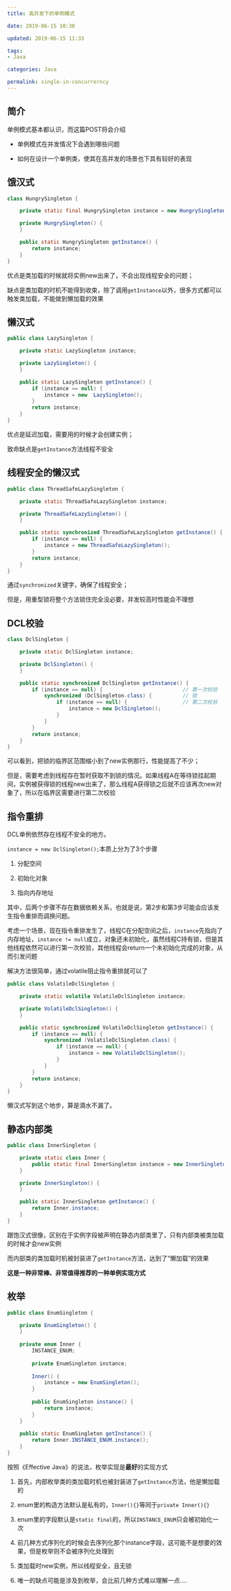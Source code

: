 ```yaml
---
title: 高并发下的单例模式

date: 2019-06-15 10:30

updated: 2019-06-15 11:33

tags:
- Java

categories: Java

permalink: single-in-concurrerncy
---
```




## 简介

单例模式基本都认识，而这篇POST将会介绍

- 单例模式在并发情况下会遇到哪些问题

- 如何在设计一个单例类，使其在高并发的场景也下具有较好的表现



## 饿汉式

~~~java
class HungrySingleton {

    private static final HungrySingleton instance = new HungrySingleton();

    private HungrySingleton() {
    }

    public static HungrySingleton getInstance() {
        return instance;
    }
}
~~~

优点是类加载的时候就将实例new出来了，不会出现线程安全的问题；

缺点是类加载的时机不能得到收束，除了调用`getInstance`以外，很多方式都可以触发类加载，不能做到懒加载的效果



## 懒汉式

~~~java
public class LazySingleton {

    private static LazySingleton instance;

    private LazySingleton() {
    }

    public static LazySingleton getInstance() {
        if (instance == null) {
            instance = new  LazySingleton();
        }
        return instance;
    }
}
~~~

优点是延迟加载，需要用的时候才会创建实例；

致命缺点是`getInstance`方法线程不安全



## 线程安全的懒汉式

~~~java
public class ThreadSafeLazySingleton {

    private static ThreadSafeLazySingleton instance;

    private ThreadSafeLazySingleton() {
    }

    public static synchronized ThreadSafeLazySingleton getInstance() {
        if (instance == null) {
            instance = new ThreadSafeLazySingleton();
        }
        return instance;
    }
}
~~~

通过`synchronized`关键字，确保了线程安全；

但是，用重型锁将整个方法锁住完全没必要，并发较高时性能会不理想



## DCL校验

~~~java
class DclSingleton {

    private static DclSingleton instance;

    private DclSingleton() {
    }

    public static synchronized DclSingleton getInstance() {
        if (instance == null) {                          // 第一次校验
            synchronized (DclSingleton.class) {          // 锁
                if (instance == null) {					 // 第二次校验
                    instance = new DclSingleton();
                }
            }
        }
        return instance;
    }
}
~~~

可以看到，把锁的临界区范围缩小到了new实例那行，性能提高了不少；

但是，需要考虑到线程存在暂时获取不到锁的情况。如果线程A在等待锁挂起期间，实例被获得锁的线程new出来了，那么线程A获得锁之后就不应该再次new对象了，所以在临界区需要进行第二次校验



## 指令重排

DCL单例依然存在线程不安全的地方。

`instance = new DclSingleton();`本质上分为了3个步骤

1. 分配空间

2. 初始化对象

3. 指向内存地址

其中，后两个步骤不存在数据依赖关系，也就是说，第2步和第3步可能会应该发生指令重排而调换问题。

考虑一个场景，现在指令重排发生了，线程C在分配空间之后，`instance`先指向了内存地址，`instance != null`成立，对象还未初始化，虽然线程C持有锁，但是其他线程依然可以进行第一次校验，其他线程会return一个未初始化完成的对象，从而引发问题

解决方法很简单，通过volatile阻止指令重排就可以了

~~~java
public class VolatileDclSingleton {

    private static volatile VolatileDclSingleton instance;

    private VolatileDclSingleton() {
    }

    public static synchronized VolatileDclSingleton getInstance() {
        if (instance == null) {
            synchronized (VolatileDclSingleton.class) {
                if (instance == null) {
                    instance = new VolatileDclSingleton();
                }
            }
        }
        return instance;
    }
}
~~~

懒汉式写到这个地步，算是滴水不漏了。



## 静态内部类

~~~java
public class InnerSingleton {

    private static class Inner {
        public static final InnerSingleton instance = new InnerSingleton();
    }

    private InnerSingleton() {
    }

    public static InnerSingleton getInstance() {
        return Inner.instance;
    }
}
~~~

跟饱汉式很像，区别在于实例字段被声明在静态内部类里了，只有内部类被类加载的时候才会new实例

而内部类的类加载时机被封装进了`getInstance`方法，达到了“懒加载”的效果

**这是一种非常棒、非常值得推荐的一种单例实现方式**



## 枚举

~~~java
public class EnumSingleton {

    private EnumSingleton() {
    }
	
    private enum Inner {
        INSTANCE_ENUM;
        
        private EnumSingleton instance;
        
        Inner() {
            instance = new EnumSingleton();
        }
        
        public EnumSingleton instance() {
            return instance;
        }
    }
    
    public static EnumSingleton getInstance() {
        return Inner.INSTANCE_ENUM.instance();
    }
}
~~~

按照《Effective Java》的说法，枚举实现是**最好**的实现方式

1. 首先，内部枚举类的类加载时机也被封装进了`getInstance`方法，他是懒加载的

2. enum里的构造方法默认是私有的，`Inner(){}`等同于`private Inner(){}`

3. enum里的字段默认是`static final`的，所以`INSTANCE_ENUM`只会被初始化一次

4. 前几种方式序列化的时候会去序列化那个instance字段，这可能不是想要的效果，但是枚举则不会被序列化处理到

5. 类加载时new实例，所以线程安全，且无锁

6. 唯一的缺点可能是涉及到枚举，会比前几种方式难以理解一点....

   